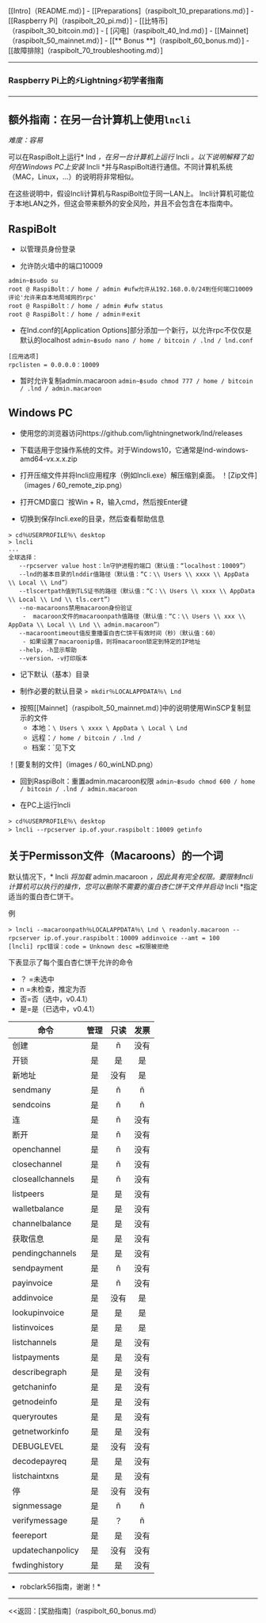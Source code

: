 [[Intro]（README.md）]  -  [[Preparations]（raspibolt_10_preparations.md）]  -  [[Raspberry Pi]（raspibolt_20_pi.md）]  -  [[比特币]（raspibolt_30_bitcoin.md）]  -  [ [闪电]（raspibolt_40_lnd.md）]  -  [[Mainnet]（raspibolt_50_mainnet.md）]  -  [[** Bonus **]（raspibolt_60_bonus.md）]  -  [[故障排除]（raspibolt_70_troubleshooting.md）]

------

### Raspberry Pi上的️⚡Lightning️⚡初学者指南

------

## 额外指南：在另一台计算机上使用`lncli`

*难度：容易*

可以在RaspiBolt上运行* lnd *，在另一台计算机上运行* lncli *。以下说明解释了如何在Windows PC上安装* lncli *并与RaspiBolt进行通信。不同计算机系统（MAC，Linux，...）的说明将非常相似。

在这些说明中，假设lncli计算机与RaspiBolt位于同一LAN上。 lncli计算机可能位于本地LAN之外，但这会带来额外的安全风险，并且不会包含在本指南中。

## RaspiBolt

- 以管理员身份登录

- 允许防火墙中的端口10009

```
admin~฿sudo su
root @ RaspiBolt：/ home / admin #ufw允许从192.168.0.0/24到任何端口10009评论'允许来自本地局域网的rpc'
root @ RaspiBolt：/ home / admin #ufw status
root @ RaspiBolt：/ home / admin＃exit
```
- 在lnd.conf的[Application Options]部分添加一个新行，以允许rpc不仅仅是默认的localhost
  `admin~฿sudo nano / home / bitcoin / .lnd / lnd.conf`

```
[应用选项]
rpclisten = 0.0.0.0：10009
```

- 暂时允许复制admin.macaroon
  `admin~฿sudo chmod 777 / home / bitcoin / .lnd / admin.macaroon`

## Windows PC

- 使用您的浏览器访问https://github.com/lightningnetwork/lnd/releases

- 下载适用于您操作系统的文件。对于Windows10，它通常是lnd-windows-amd64-vx.x.x.zip

- 打开压缩文件并将lncli应用程序（例如lncli.exe）解压缩到桌面。
  ！[Zip文件]（images / 60_remote_zip.png）

- 打开CMD窗口
  `按Win + R，输入cmd，然后按Enter键


- 切换到保存lncli.exe的目录，然后查看帮助信息

```
> cd％USERPROFILE％\ desktop
> lncli
...
全球选择：
   --rpcserver value host：ln守护进程的端口（默认值：“localhost：10009”）
   --lnd的基本目录的lnddir值路径（默认值：“C：\\ Users \\ xxxx \\ AppData \\ Local \\ Lnd”）
   --tlscertpath值到TLS证书的路径（默认值：“C：\\ Users \\ xxxx \\ AppData \\ Local \\ Lnd \\ tls.cert”）
   --no-macaroons禁用macaroon身份验证
    -  macaroon文件的macaroonpath值路径（默认值：“C：\\ Users \\ xxx \\ AppData \\ Local \\ Lnd \\ admin.macaroon”）
   --macaroontimeout值反重播蛋白杏仁饼干有效时间（秒）（默认值：60）
    - 如果设置了macaroonip值，则将macaroon锁定到特定的IP地址
   --help，-h显示帮助
   --version，-v打印版本
```
- 记下默认（基本）目录

- 制作必要的默认目录
  `> mkdir％LOCALAPPDATA％\ Lnd`
* 按照[[Mainnet]（raspibolt_50_mainnet.md）]中的说明使用WinSCP复制显示的文件
  * 本地：`\ Users \ xxxx \ AppData \ Local \ Lnd`
  * 远程：`/ home / bitcoin / .lnd /`
  * 档案：`见下文

 ！[要复制的文件]（images / 60_winLND.png）


 - 回到RaspiBolt：重置admin.macaroon权限
   `admin~฿sudo chmod 600 / home / bitcoin / .lnd / admin.macaroon`


- 在PC上运行lncli
```
> cd％USERPROFILE％\ desktop
> lncli --rpcserver ip.of.your.raspibolt：10009 getinfo
```

## 关于Permisson文件（Macaroons）的一个词

默认情况下，* lncli *将加载* admin.macaroon *，因此具有完全权限。要限制lncli计算机可以执行的操作，您可以删除不需要的蛋白杏仁饼干文件并启动* lncli *指定适当的蛋白杏仁饼干。

例

```
> lncli --macaroonpath％LOCALAPPDATA％\ Lnd \ readonly.macaroon --rpcserver ip.of.your.raspibolt：10009 addinvoice --amt = 100
[lncli] rpc错误：code = Unknown desc =权限被拒绝
```

下表显示了每个蛋白杏仁饼干允许的命令

* ？ =未选中
* n =未检查，推定为否
* 否=否（选中，v0.4.1）
* 是=是（已选中，v0.4.1）


|命令|管理|只读|发票|
|-------| :---: |:---: | :---: |
|创建|是|ñ|没有|
|开锁|是|是|是|
|新地址|是|没有|是|
|sendmany|是|ñ|ñ|
|sendcoins|是|ñ|ñ|
|连|是|ñ|没有|
|断开|是|ñ|没有|
|openchannel|是|ñ|没有|
|closechannel|是|ñ|没有|
|closeallchannels|是|ñ|没有|
|listpeers|是|是|没有|
|walletbalance|是|是|没有|
|channelbalance|是|是|没有|
|获取信息|是|是|没有|
|pendingchannels|是|是|没有|
|sendpayment|是|ñ|没有|
|payinvoice|是|ñ|没有|
|addinvoice|是|没有|是|
|lookupinvoice|是|是|是|
|listinvoices|是|是|是|
|listchannels|是|是|没有|
|listpayments|是|是|没有|
|describegraph|是|是|没有|
|getchaninfo|是|是|没有|
|getnodeinfo|是|是|没有|
|queryroutes|是|是|没有|
|getnetworkinfo|是|是|没有|
|DEBUGLEVEL|是|没有|没有|
|decodepayreq|是|是|没有|
|listchaintxns|是|是|没有|
|停|是|没有|没有|
|signmessage|是|ñ|ñ|
|verifymessage|是|？|ñ|
|feereport|是|是|没有|
|updatechanpolicy|是|没有|没有|
|fwdinghistory|是|是|没有|

* robclark56指南，谢谢！*

------

<<返回：[奖励指南]（raspibolt_60_bonus.md）